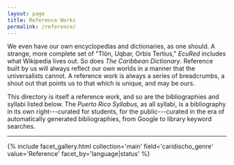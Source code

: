 ```yaml
---
layout: page
title: Reference Works
permalink: /reference/
---
```


We even have our own encyclopedias and dictionaries, as one should. A strange, more complete set of "Tlön, Uqbar, Orbis Tertius," *EcuRed* includes what Wikipedia lives out. So does *The Caribbean Dictionary*. Reference built by us will always reflect our own worlds in a manner that the universalists cannot. A reference work is always a series of breadcrumbs, a shout out that points us to that which is unique, and may be ours.

This directory is itself a reference work, and so are the bibliographies and syllabi listed below. The *Puerto Rico Syllabus,* as all syllabi, is a bibliography in its own right---curated for students, for the public---curated in the era of automatically generated bibliographies, from Google to library keyword searches.

---

{% include facet_gallery.html collection='main' field='caridischo_genre' value='Reference' facet_by='language|status' %}
